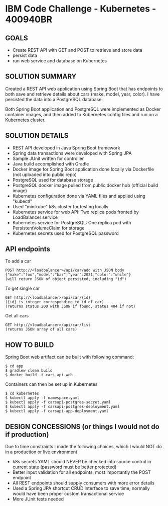 # IBM Code Challenge - Kubernetes - 400940BR
## GOALS
* Create REST API with GET and POST to retrieve and store data
* persist data
* run web service and database on Kubernetes

## SOLUTION SUMMARY
Created a REST API web application using Spring Boot that has endpoints to both save and retrieve details about cars (make, model, year, color). I have persisted the data into a PostgreSQL database.

Both Spring Boot application and PostgreSQL were implemented as Docker container images, and then added to Kubernetes config files and run on a Kubernetes cluster.

## SOLUTION DETAILS
* REST API developed in Java Spring Boot framework
* Spring data transactions were developed with Spring JPA
* Sample JUnit written for controller
* Java build accomplished with Gradle
* Docker image for Spring Boot application done locally via Dockerfile (not uploaded into public repo)
* PostgreSQL used for database storage
* PostgreSQL docker image pulled from public docker hub (official build image)
* Kubernetes configuration done via YAML files and applied using "kubectl"
* Used "minikube" k8s cluster for testing locally
* Kubernetes service for web API: Two replica pods fronted by LoadBalancer service
* Kubernetes service for PostgreSQL: One replica pod with PersistentVolumeClaim for storage
* Kubernetes secrets used for PostgreSQL password

## API endpoints
To add a car
```
POST http://<loadbalancer>/api/car/add with JSON body {"make":"foo","model":"bar","year":2021,"color":"white"} 
(will return JSON of object persisted, including "id")
```
To get single car
```
GET http://<loadbalancer>/api/car/{id}
({id} is integer corresponding to id of car)
(returns status 200 with JSON if found, status 404 if not)
```
Get all cars
```
GET http://<loadbalancer>/api/car/list
(returns JSON array of all cars)
```

## HOW TO BUILD
Spring Boot web artifact can be built with following command:
```
$ cd app
$ gradlew clean build
$ docker build -t cars-api-web .
```
Containers can then be set up in Kubernetes
```
$ cd kubernetes
$ kubectl apply -f namespace.yaml
$ kubectl apply -f carsapi-postgres-secret.yaml
$ kubectl apply -f carsapi-postgres-deployment.yaml
$ kubectl apply -f carsapi-app-deployment.yaml
```

## DESIGN CONCESSIONS (or things I would not do if production)
Due to time constraints I made the following choices, which I would NOT do in a production or live environment
* k8s secrets YAML should NEVER be checked into source control in current state (password must be better protected)
* Better input validation for all endpoints, most importantly the POST endpoint
* All REST endpoints should supply consumers with more error details
* Used a Spring JPA shortcut CRUD interface to save time, normally would have been proper custom transactional service
* More JUnit tests needed
